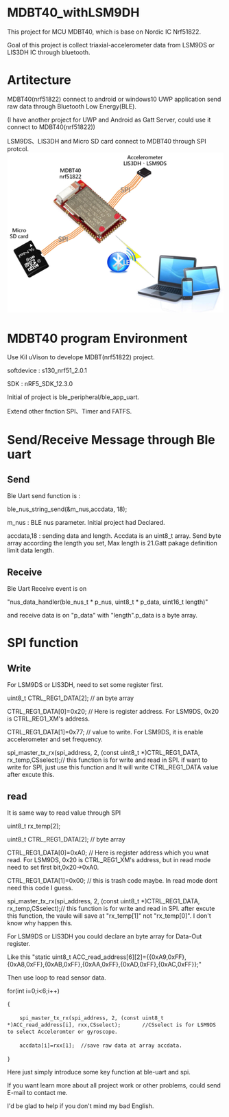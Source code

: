 # MDBT40_withLSM9DH
This project for MCU MDBT40, which is base on Nordic IC Nrf51822.

Goal of this project is collect triaxial-accelerometer data from LSM9DS or LIS3DH IC through bluetooth.

# Artitecture 
MDBT40(nrf51822) connect to android or windows10 UWP application send raw data through Bluetooth Low Energy(BLE).

(I have another project for UWP and Android as Gatt Server, could use it connect to MDBT40(nrf51822))

LSM9DS、LIS3DH and Micro SD card connect to MDBT40 through SPI protcol.
![artitecture](https://github.com/lzhengwei/UWP_Nordic_Uart_Transmitter/blob/master/Structure.jpg)

# MDBT40 program Environment
Use Kil uVison to develope MDBT(nrf51822) project.

softdevice : s130_nrf51_2.0.1

SDK : nRF5_SDK_12.3.0

Initial of project is ble_peripheral/ble_app_uart.

Extend other fnction SPI、Timer and FATFS.

# Send/Receive Message through Ble uart
## Send
Ble Uart send function is :

ble_nus_string_send(&m_nus,accdata, 18);

m_nus : BLE nus parameter. Initial project had Declared.

accdata,18 : sending data and length. Accdata is an uint8_t array. Send byte array according the length you set, Max length is 21.Gatt pakage definition limit data length.  

## Receive
Ble Uart Receive event is on 

"nus_data_handler(ble_nus_t * p_nus, uint8_t * p_data, uint16_t length)"

and receive data is on "p_data" with "length".p_data is a byte array. 

# SPI function
## Write 
For LSM9DS or LIS3DH, need to set some register first.

uint8_t CTRL_REG1_DATA[2]; // an byte array

CTRL_REG1_DATA[0]=0x20; // Here is register address. For LSM9DS, 0x20 is CTRL_REG1_XM's address.

CTRL_REG1_DATA[1]=0x77; // value to write. For LSM9DS, it is enable accelerometer and set frequency.

spi_master_tx_rx(spi_address, 2, (const uint8_t *)CTRL_REG1_DATA, rx_temp,CSselect);// this function is for write and read in SPI. 
if want to write for SPI, just use this function and It will write CTRL_REG1_DATA value after excute this.

## read
It is same way to read value through SPI

uint8_t rx_temp[2];

uint8_t CTRL_REG1_DATA[2]; // byte array

CTRL_REG1_DATA[0]=0xA0; // Here is register address which you wnat read. For LSM9DS, 0x20 is CTRL_REG1_XM's address, but in read mode need to set first bit,0x20->0xA0.

CTRL_REG1_DATA[1]=0x00; // this is trash code maybe. In read mode dont need this code I guess.

spi_master_tx_rx(spi_address, 2, (const uint8_t *)CTRL_REG1_DATA, rx_temp,CSselect);// this function is for write and read in SPI. 
after excute this function, the vaule will save at "rx_temp[1]" not "rx_temp[0]". I don't know why happen this. 

For LSM9DS or LIS3DH you could declare an byte array for Data-Out register.

Like this "static uint8_t ACC_read_address[6][2]={{0xA9,0xFF},{0xA8,0xFF},{0xAB,0xFF},{0xAA,0xFF},{0xAD,0xFF},{0xAC,0xFF}};"

Then use loop to read sensor data.

for(int i=0;i<6;i++)

	{	
	
		spi_master_tx_rx(spi_address, 2, (const uint8_t *)ACC_read_address[i], rxx,CSselect);		//CSselect is for LSM9DS to select Acceleromter or gyroscope.
		
		accdata[i]=rxx[1];	//save raw data at array accdata.
		
	}
	
  
  Here just simply introduce some key function at ble-uart and spi.
  
  If you want learn more about all project work or other problems, could send E-mail to contact me.
  
 I'd be glad to help if you don't mind my bad English.


